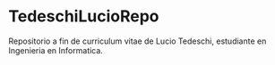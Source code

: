 # TedeschiLucioRepo
Repositorio a fin de curriculum vitae de Lucio Tedeschi, estudiante en Ingenieria en Informatica.
